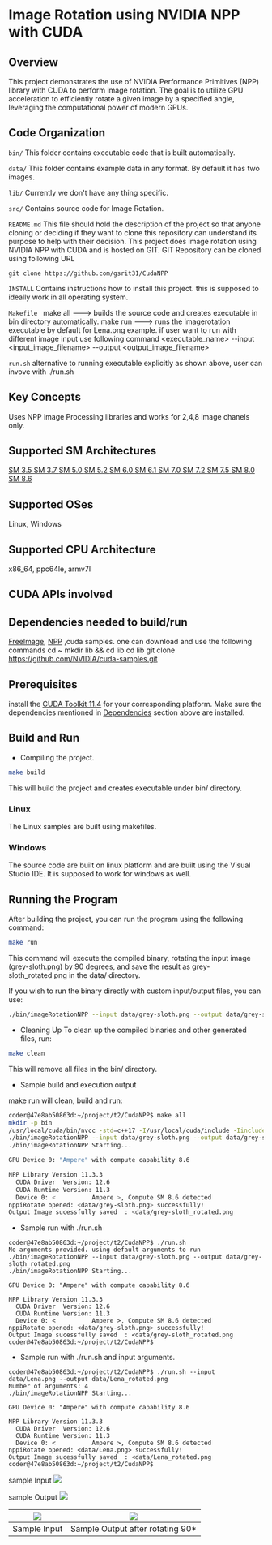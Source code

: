# Image Rotation using NVIDIA NPP with CUDA

## Overview

This project demonstrates the use of NVIDIA Performance Primitives (NPP) library with CUDA to perform image rotation. The goal is to utilize GPU acceleration to efficiently rotate a given image by a specified angle, leveraging the computational power of modern GPUs. 

## Code Organization

```bin/```
This folder contains executable code that is built automatically. 

```data/```
This folder contains example data in any format. By default it has two images.

```lib/```
Currently we don't have any thing specific. 

```src/```
Contains source code for Image Rotation.

```README.md```
This file should hold the description of the project so that anyone cloning or deciding if they want to clone this repository can understand its purpose to help with their decision.
This project does image rotation using NVIDIA NPP with CUDA and is hosted on GIT. GIT Repository can be cloned using following URL 

```
git clone https://github.com/gsrit31/CudaNPP
```

```INSTALL```
Contains instructions how to install this project. this is supposed to  ideally work in all operating system.

```Makefile ```
make all ---> builds the source code and creates executable in bin directory automatically.
make run ---> runs the imagerotation executable by default for Lena.png example.
if user want to run with different image input use following command
<executable_name>  --input <input_image_filename> --output <output_image_filename>

```run.sh```
alternative to running executable explicitly as shown above, user can invove with ./run.sh <arg1> <arg2>  

## Key Concepts

Uses NPP image Processing libraries and works for 2,4,8 image chanels only.

## Supported SM Architectures

[SM 3.5 ](https://developer.nvidia.com/cuda-gpus)  [SM 3.7 ](https://developer.nvidia.com/cuda-gpus)  [SM 5.0 ](https://developer.nvidia.com/cuda-gpus)  [SM 5.2 ](https://developer.nvidia.com/cuda-gpus)  [SM 6.0 ](https://developer.nvidia.com/cuda-gpus)  [SM 6.1 ](https://developer.nvidia.com/cuda-gpus)  [SM 7.0 ](https://developer.nvidia.com/cuda-gpus)  [SM 7.2 ](https://developer.nvidia.com/cuda-gpus)  [SM 7.5 ](https://developer.nvidia.com/cuda-gpus)  [SM 8.0 ](https://developer.nvidia.com/cuda-gpus)  [SM 8.6 ](https://developer.nvidia.com/cuda-gpus)

## Supported OSes

Linux, Windows

## Supported CPU Architecture

x86_64, ppc64le, armv7l

## CUDA APIs involved

## Dependencies needed to build/run
[FreeImage](../../README.md#freeimage), [NPP](../../README.md#npp)
,cuda samples. one can download and use the following commands 
cd ~
mkdir lib && cd lib
cd lib
git clone https://github.com/NVIDIA/cuda-samples.git


## Prerequisites

install the [CUDA Toolkit 11.4](https://developer.nvidia.com/cuda-downloads) for your corresponding platform.
Make sure the dependencies mentioned in [Dependencies]() section above are installed.

## Build and Run

- Compiling the project.
```bash
make build
```
This will build the project and creates executable under bin/ directory.

### Linux
The Linux samples are built using makefiles. 

### Windows
The source code are built on linux platform and are built using the Visual Studio IDE. It is supposed to work for windows as well.

## Running the Program
After building the project, you can run the program using the following command:

```bash
make run
```

This command will execute the compiled binary, rotating the input image (grey-sloth.png) by 90 degrees, and save the result as grey-sloth_rotated.png in the data/ directory.

If you wish to run the binary directly with custom input/output files, you can use:

```bash
./bin/imageRotationNPP --input data/grey-sloth.png --output data/grey-sloth_rotated.png
```

- Cleaning Up
To clean up the compiled binaries and other generated files, run:


```bash
make clean
```
This will remove all files in the bin/ directory.

- Sample build and execution output

make run will clean, build and run:

```bash
coder@47e8ab50863d:~/project/t2/CudaNPP$ make all
mkdir -p bin
/usr/local/cuda/bin/nvcc -std=c++17 -I/usr/local/cuda/include -Iinclude -I/home/coder/lib/cub/ -I/home/coder/lib/cuda-samples/Common src/imageRotationNPP.cpp -o bin/imageRotationNPP -L/usr/local/cuda/lib64 -lcudart -lnppc -lnppial -lnppicc -lnppidei -lnppif -lnppig -lnppim -lnppist -lnppisu -lnppitc -lnppisu_static -lnppif_static -lnppc_static -lculibos -lfreeimage -L/home/coder/lib
./bin/imageRotationNPP --input data/grey-sloth.png --output data/grey-sloth_rotated.png
./bin/imageRotationNPP Starting...

GPU Device 0: "Ampere" with compute capability 8.6

NPP Library Version 11.3.3
  CUDA Driver  Version: 12.6
  CUDA Runtime Version: 11.3
  Device 0: <          Ampere >, Compute SM 8.6 detected
nppiRotate opened: <data/grey-sloth.png> successfully!
Output Image sucessfully saved  : <data/grey-sloth_rotated.png
```

- Sample run with ./run.sh
```
coder@47e8ab50863d:~/project/t2/CudaNPP$ ./run.sh
No arguments provided. using default arguments to run
./bin/imageRotationNPP --input data/grey-sloth.png --output data/grey-sloth_rotated.png
./bin/imageRotationNPP Starting...

GPU Device 0: "Ampere" with compute capability 8.6

NPP Library Version 11.3.3
  CUDA Driver  Version: 12.6
  CUDA Runtime Version: 11.3
  Device 0: <          Ampere >, Compute SM 8.6 detected
nppiRotate opened: <data/grey-sloth.png> successfully!
Output Image sucessfully saved  : <data/grey-sloth_rotated.png
coder@47e8ab50863d:~/project/t2/CudaNPP$
```
- Sample run with ./run.sh and input arguments.
```
coder@47e8ab50863d:~/project/t2/CudaNPP$ ./run.sh --input data/Lena.png --output data/Lena_rotated.png
Number of arguments: 4
./bin/imageRotationNPP Starting...

GPU Device 0: "Ampere" with compute capability 8.6

NPP Library Version 11.3.3
  CUDA Driver  Version: 12.6
  CUDA Runtime Version: 11.3
  Device 0: <          Ampere >, Compute SM 8.6 detected
nppiRotate opened: <data/Lena.png> successfully!
Output Image sucessfully saved  : <data/Lena_rotated.png
coder@47e8ab50863d:~/project/t2/CudaNPP$ 
```

sample Input 
<img src="./data/grey-sloth.png">

sample Output
<img src="./data/grey-sloth_rotated.png">


|![](./data/Lena.png)|![](./data/Lena_rotated.png)|
|:-:|:-:|
|Sample Input|Sample Output after rotating 90*|

